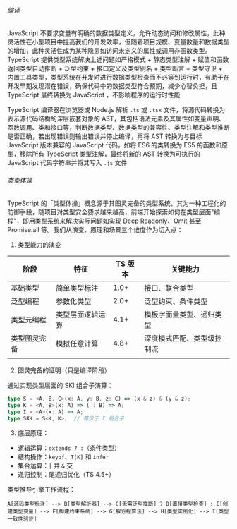 ###### 编译

JavaScript 不要求变量有明确的数据类型定义，允许动态访问和修改属性，此种灵活性在小型项目中提高我们的开发效率，但随着项目规模、变量数量和数据类型的增加，此种灵活性成为某种隐患如访问未定义的属性或调用非函数类型。TypeScript 提供类型系统解决上述问题如严格模式 + 静态类型注解 + 赋值和函数返回类型自动推断 + 泛型约束 + 接口定义及类型别名 + 类型断言 + 类型守卫 + 内置工具类型，类型系统在开发时进行数据类型检查而不必等到运行时，有助于在开发早期发现潜在错误，确保代码中的数据类型符合预期，减少心智负担，且 TypeScript 最终转换为 JavaScript ，不影响程序的运行时性能

TypeScript 编译器在浏览器或 Node.js 解析 `.ts` 或 `.tsx` 文件，将源代码转换为表示源代码结构的深层嵌套对象的 AST，其包括语法元素及其属性如变量声明、函数调用、类和接口等，判断数据类型、数据类型的兼容性、类型注解和类型推断是否正确，若出现错误则输出错误并停止编译，再将 AST 转换为与目标 JavaScript 版本兼容的 JavaScript 代码，如将 ES6 的类转换为 ES5 的函数和原型，移除所有 TypeScript 类型注解，最终将新的 AST 转换为可执行的 JavaScript 代码字符串并将其写入 `.js` 文件

###### 类型体操

TypeScript 的「类型体操」概念源于其图灵完备的类型系统，其为一种工程化的防御手段，随项目对类型安全要求越来越高，前端开始探索如何在类型层面"编程"，即用类型系统来解决实际问题如实现 Deep Readonly、Omit 甚至 Promise.all 等。我们从演变、原理和场景三个维度作为切入点：

1. 类型能力的演变

| 阶段     | 特征       | TS 版本 | 关键能力          |
| ------ | -------- | ----- | ------------- |
| 基础类型   | 简单类型标注   | 1.0+  | 接口、联合类型       |
| 泛型编程   | 参数化类型    | 2.0+  | 泛型约束、条件类型     |
| 类型元编程  | 类型层面逻辑运算 | 4.1+  | 模板字面量类型、递归类型  |
| 类型图灵完备 | 模拟任意计算   | 4.8+  | 深度模式匹配、类型级控制流 |
|        |          |       |               |

2. 图灵完备的证明（只是编译阶段）

通过实现类型层面的 SKI 组合子演算：

```ts
type S = <A, B, C>(x: A, y: B, z: C) => (x & z) & (y & z);
type K = <A, B>(x: A) => (_: B) => A;
type I = <A>(x: A) => A;
type SKK = S<K, K>;  // 等价于 I 组合子
```

3. 底层原理：

- 逻辑运算：`extends ? :`（条件类型）
- 结构操作：`keyof`、`T[K]` 和 `infer`
- 集合运算：`|` 并 `&` 交
- 递归控制：尾递归优化（TS 4.5+）

类型推导引擎工作流程：

```
A[源码类型标注] --> B[类型解析器] --> C[无需泛型推断] ? D[直接类型检查] : E[创建类型变量] --> F[构建约束系统] --> G[解方程算法] --> H[类型实例化] --> I[类型一致性验证]
```
